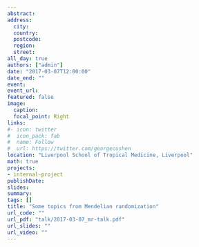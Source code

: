 ```yaml
---
abstract: 
address:
  city: 
  country: 
  postcode: 
  region: 
  street: 
all_day: true
authors: ["admin"]
date: "2017-03-07T12:00:00"
date_end: ""
event: 
event_url: 
featured: false
image:
  caption: 
  focal_point: Right
links:
#- icon: twitter
#  icon_pack: fab
#  name: Follow
#  url: https://twitter.com/georgecushen
location: "Liverpool School of Tropical Medicine, Liverpool"
math: true
projects:
- internal-project
publishDate: 
slides: 
summary: 
tags: []
title: "Some topics from Mendelian randomization"
url_code: ""
url_pdf: "talk/2017-03-07_mr-talk.pdf"
url_slides: ""
url_video: ""
---
```

